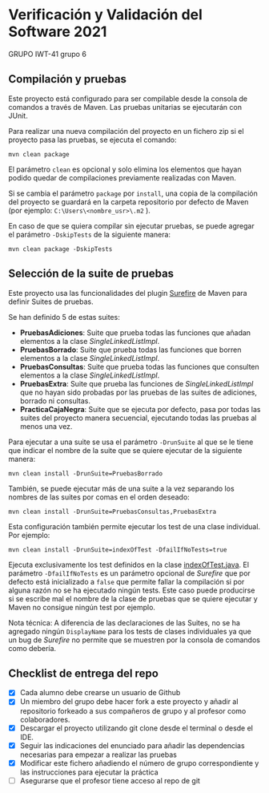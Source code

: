 # Verificación y Validación del Software 2021

GRUPO IWT-41 grupo 6

## Compilación y pruebas

Este proyecto está configurado para ser compilable desde la consola de comandos a través de Maven. Las pruebas unitarias se ejecutarán con JUnit.

Para realizar una nueva compilación del proyecto en un fichero zip si el proyecto pasa las pruebas, se ejecuta el comando:

```
mvn clean package
```

El parámetro `clean` es opcional y solo elimina los elementos que hayan podido quedar de compilaciones previamente realizadas con Maven.

Si se cambia el parámetro `package` por `install`, una copia de la compilación del proyecto se guardará en la carpeta repositorio por defecto de Maven (por ejemplo: `C:\Users\<nombre_usr>\.m2` ).

En caso de que se quiera compilar sin ejecutar pruebas, se puede agregar el parámetro `-DskipTests` de la siguiente manera:

```
mvn clean package -DskipTests
```

## Selección de la suite de pruebas

Este proyecto usa las funcionalidades del plugin [Surefire](https://maven.apache.org/surefire/maven-surefire-plugin/) de Maven para definir Suites de pruebas.

Se han definido 5 de estas suites:

* **PruebasAdiciones**: Suite que prueba todas las funciones que añadan elementos a la clase _SingleLinkedListImpl_.
* **PruebasBorrado**: Suite que prueba todas las funciones que borren elementos a la clase _SingleLinkedListImpl_.
* **PruebasConsultas**: Suite que prueba todas las funciones que consulten elementos a la clase _SingleLinkedListImpl_.
* **PruebasExtra**: Suite que prueba las funciones de _SingleLinkedListImpl_ que no hayan sido probadas por las pruebas de las suites de adiciones, borrado ni consultas.
* **PracticaCajaNegra**: Suite que se ejecuta por defecto, pasa por todas las suites del proyecto manera secuencial, ejecutando todas las pruebas al menos una vez.

Para ejecutar a una suite se usa el parámetro `-DrunSuite` al que se le tiene que indicar el nombre de la suite que se quiere ejecutar de la siguiente manera: 

```
mvn clean install -DrunSuite=PruebasBorrado
```

También, se puede ejecutar más de una suite a la vez separando los nombres de las suites por comas en el orden deseado:

```
mvn clean install -DrunSuite=PruebasConsultas,PruebasExtra
```

Esta configuración también permite ejecutar los test de una clase individual. Por ejemplo:

```
mvn clean install -DrunSuite=indexOfTest -DfailIfNoTests=true
```

Ejecuta exclusivamente los test definidos en la clase [indexOfTest.java](src/test/java/com/practica/cajanegra/pruebasconsultas/indexOfTest.java). El parámetro `-DfailIfNoTests` es un parámetro opcional de _Surefire_ que por defecto está inicializado a `false` que permite fallar la compilación si por alguna razón no se ha ejecutado ningún tests. Este caso puede producirse si se escribe mal el nombre de la clase de pruebas que se quiere ejecutar y Maven no consigue ningún test por ejemplo.

Nota técnica: A diferencia de las declaraciones de las Suites, no se ha agregado ningún `DisplayName` para los tests de clases individuales ya que un bug de _Surefire_ no permite que se muestren por la consola de comandos como debería.


## Checklist de entrega del repo

- [x] Cada alumno debe crearse un usuario de Github
- [X] Un miembro del grupo debe hacer fork a este proyecto y añadir al repositorio forkeado a sus compañeros de grupo y al profesor como colaboradores.
- [X] Descargar el proyecto utilizando git clone desde el terminal o desde el IDE.
- [X] Seguir las indicaciones del enunciado para añadir las dependencias necesarias para empezar a realizar las pruebas
- [X] Modificar este fichero añadiendo el número de grupo correspondiente y las instrucciones para ejecutar la práctica
- [ ] Asegurarse que el profesor tiene acceso al repo de git
